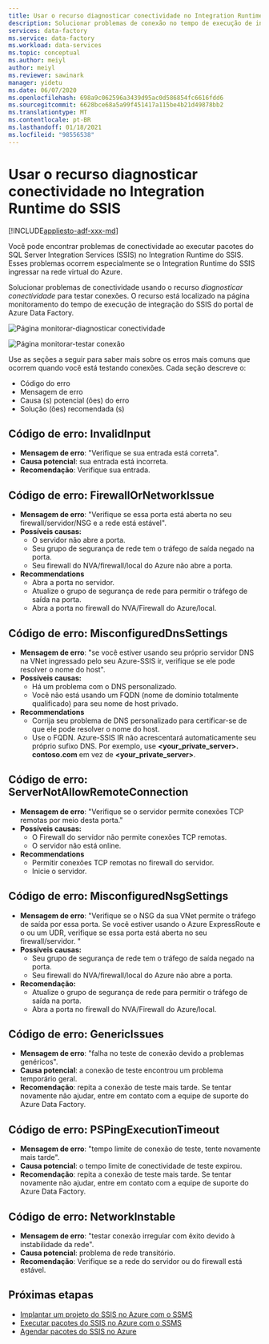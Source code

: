 ```yaml
---
title: Usar o recurso diagnosticar conectividade no Integration Runtime do SSIS
description: Solucionar problemas de conexão no tempo de execução de integração do SSIS usando o recurso diagnosticar conectividade.
services: data-factory
ms.service: data-factory
ms.workload: data-services
ms.topic: conceptual
ms.author: meiyl
author: meiyl
ms.reviewer: sawinark
manager: yidetu
ms.date: 06/07/2020
ms.openlocfilehash: 698a9c062596a3439d95ac0d586854fc6616fdd6
ms.sourcegitcommit: 6628bce68a5a99f451417a115be4b21d49878bb2
ms.translationtype: MT
ms.contentlocale: pt-BR
ms.lasthandoff: 01/18/2021
ms.locfileid: "98556538"
---
```

# <a name="use-the-diagnose-connectivity-feature-in-the-ssis-integration-runtime"></a>Usar o recurso diagnosticar conectividade no Integration Runtime do SSIS

[!INCLUDE[appliesto-adf-xxx-md](includes/appliesto-adf-xxx-md.md)]

Você pode encontrar problemas de conectividade ao executar pacotes do SQL Server Integration Services (SSIS) no Integration Runtime do SSIS. Esses problemas ocorrem especialmente se o Integration Runtime do SSIS ingressar na rede virtual do Azure.

Solucionar problemas de conectividade usando o recurso *diagnosticar conectividade* para testar conexões. O recurso está localizado na página monitoramento do tempo de execução de integração do SSIS do portal de Azure Data Factory.

 ![Página monitorar-diagnosticar conectividade](media/ssis-integration-runtime-diagnose-connectivity-faq/ssis-monitor-diagnose-connectivity.png)

 ![Página monitorar-testar conexão](media/ssis-integration-runtime-diagnose-connectivity-faq/ssis-monitor-test-connection.png)

Use as seções a seguir para saber mais sobre os erros mais comuns que ocorrem quando você está testando conexões. Cada seção descreve o:

- Código do erro
- Mensagem de erro
- Causa (s) potencial (ões) do erro
- Solução (ões) recomendada (s)

## <a name="error-code-invalidinput"></a>Código de erro: InvalidInput

- **Mensagem de erro**: "Verifique se sua entrada está correta".
- **Causa potencial**: sua entrada está incorreta.
- **Recomendação**: Verifique sua entrada.

## <a name="error-code-firewallornetworkissue"></a>Código de erro: FirewallOrNetworkIssue

- **Mensagem de erro**: "Verifique se essa porta está aberta no seu firewall/servidor/NSG e a rede está estável".
- **Possíveis causas:**
  - O servidor não abre a porta.
  - Seu grupo de segurança de rede tem o tráfego de saída negado na porta.
  - Seu firewall do NVA/firewall/local do Azure não abre a porta.
- **Recommendations**
  - Abra a porta no servidor.
  - Atualize o grupo de segurança de rede para permitir o tráfego de saída na porta.
  - Abra a porta no firewall do NVA/Firewall do Azure/local.

## <a name="error-code-misconfigureddnssettings"></a>Código de erro: MisconfiguredDnsSettings

- **Mensagem de erro**: "se você estiver usando seu próprio servidor DNS na VNet ingressado pelo seu Azure-SSIS ir, verifique se ele pode resolver o nome do host".
- **Possíveis causas:**
  -  Há um problema com o DNS personalizado.
  -  Você não está usando um FQDN (nome de domínio totalmente qualificado) para seu nome de host privado.
- **Recommendations**
  -  Corrija seu problema de DNS personalizado para certificar-se de que ele pode resolver o nome do host.
  -  Use o FQDN. Azure-SSIS IR não acrescentará automaticamente seu próprio sufixo DNS. Por exemplo, use **<your_private_server>. contoso.com** em vez de **<your_private_server>**.

## <a name="error-code-servernotallowremoteconnection"></a>Código de erro: ServerNotAllowRemoteConnection

- **Mensagem de erro**: "Verifique se o servidor permite conexões TCP remotas por meio desta porta."
- **Possíveis causas:**
  -  O Firewall do servidor não permite conexões TCP remotas.
  -  O servidor não está online.
- **Recommendations**
  -  Permitir conexões TCP remotas no firewall do servidor.
  -  Inicie o servidor.
   
## <a name="error-code-misconfigurednsgsettings"></a>Código de erro: MisconfiguredNsgSettings

- **Mensagem de erro**: "Verifique se o NSG da sua VNet permite o tráfego de saída por essa porta. Se você estiver usando o Azure ExpressRoute e o ou um UDR, verifique se essa porta está aberta no seu firewall/servidor. "
- **Possíveis causas:**
  -  Seu grupo de segurança de rede tem o tráfego de saída negado na porta.
  -  Seu firewall do NVA/firewall/local do Azure não abre a porta.
- **Recomendação:**
  -  Atualize o grupo de segurança de rede para permitir o tráfego de saída na porta.
  -  Abra a porta no firewall do NVA/Firewall do Azure/local.

## <a name="error-code-genericissues"></a>Código de erro: GenericIssues

- **Mensagem de erro**: "falha no teste de conexão devido a problemas genéricos".
- **Causa potencial**: a conexão de teste encontrou um problema temporário geral.
- **Recomendação**: repita a conexão de teste mais tarde. Se tentar novamente não ajudar, entre em contato com a equipe de suporte do Azure Data Factory.

## <a name="error-code-pspingexecutiontimeout"></a>Código de erro: PSPingExecutionTimeout

- **Mensagem de erro**: "tempo limite de conexão de teste, tente novamente mais tarde".
- **Causa potencial**: o tempo limite de conectividade de teste expirou.
- **Recomendação**: repita a conexão de teste mais tarde. Se tentar novamente não ajudar, entre em contato com a equipe de suporte do Azure Data Factory.

## <a name="error-code-networkinstable"></a>Código de erro: NetworkInstable

- **Mensagem de erro**: "testar conexão irregular com êxito devido à instabilidade da rede".
- **Causa potencial**: problema de rede transitório.
- **Recomendação**: Verifique se a rede do servidor ou do firewall está estável.

## <a name="next-steps"></a>Próximas etapas

- [Implantar um projeto do SSIS no Azure com o SSMS](/sql/integration-services/ssis-quickstart-deploy-ssms)
- [Executar pacotes do SSIS no Azure com o SSMS](/sql/integration-services/ssis-quickstart-run-ssms)
- [Agendar pacotes do SSIS no Azure](/sql/integration-services/lift-shift/ssis-azure-schedule-packages-ssms)